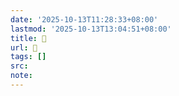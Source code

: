 ```yaml
---
date: '2025-10-13T11:28:33+08:00'
lastmod: '2025-10-13T13:04:51+08:00'
title: 󰝧
url: 󰝧
tags: []
src:
note:
---
```

